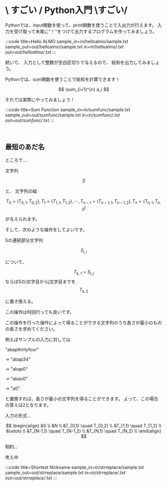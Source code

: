 # \ すごい / Python入門 \すごい/

Pythonでは、input関数を使って、print関数を使うことで入出力が行えます。
入力を受け取って末尾に"！"をつけて出力するプログラムを作ってみましょう。

:::code
title=Hello ALMO
sample_in=in/helloalmo/sample.txt
sample_out=out/helloalmo/sample.txt
in=in/helloalmo/*.txt
out=out/helloalmo/*.txt
:::


続いて、
入力として整数が空白区切りで与えるので、
総和を出力してみましょう。

Pythonでは、sum関数を使うことで総和を計算できます！

$$
\sum_{i=1}^{n} a_i
$$

それでは実際にやってみましょう！

:::code
title=Sum Function
sample_in=in/sumfunc/sample.txt
sample_out=out/sumfunc/sample.txt
in=in/sumfunc/*.txt
out=out/sumfunc/*.txt
:::

<br>

## 最短のあだ名


ところで....


文字列

$$
S
$$

と、
文字列の組

$$
T_0 = (T_{0,1}, T_{0,2}), T_1 = (T_{1,1}, T_{1,2}), \cdots,
T_{n-1} = (T_{n-1,1}, T_{n-1,2}), T_n = (T_{n,1}, T_{n,2})
$$

が与えられます。

そして、次のような操作をしてよいです。

Sの連続部分文字列

$$
S_{i,j} 
$$

について、

$$
T_{k,1} = S_{i,j}
$$
ならばSのi文字目からj文字目までを
$$
T_{k,2}
$$

に置き換える。


この操作は何回行っても良いです。

この操作を行った操作によって得ることができる文字列のうち長さが最小のものの長さを求めてください。

例えばサンプルの入力に対しては

"abapthirtyfour" 

→ "abap34"

→ "abap0"

→ "abao0"

→ "a0"

と置換すれば、長さが最小の文字列を得ることができます。
よって、この場合の答えは2となります。

入力の形式...

$$
\begin{align}
&S \\
&N \\
&T_{0,1} \quad T_{0,2} \\
&T_{1,1} \quad T_{1,2} \\
&\vdots \\
&T_{N-1,1} \quad T_{N-1,2} \\
&T_{N,1} \quad T_{N,2} \\
\end{align}
$$

制約...

考え中


:::code
title=Shortest Nickname
sample_in=in/strreplace/sample.txt
sample_out=out/strreplace/sample.txt
in=in/strreplace/*.txt
out=out/strreplace/*.txt
:::

